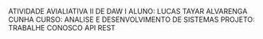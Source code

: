 ATIVIDADE AVIALIATIVA II DE DAW I 
ALUNO: LUCAS TAYAR ALVARENGA CUNHA
CURSO: ANALISE E DESENVOLVIMENTO DE SISTEMAS
PROJETO: TRABALHE CONOSCO API REST
